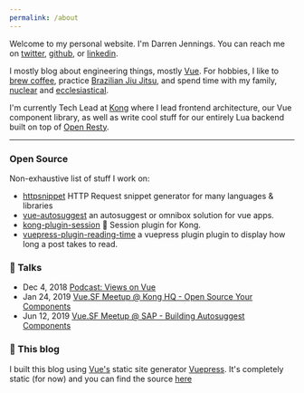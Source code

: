 ```yaml
---
permalink: /about
---
```


<Avatar header-text="About Me"/>

Welcome to my personal website. I'm Darren Jennings. You can reach me on
[twitter], [github], or [linkedin].

I mostly blog about engineering things, mostly [Vue]. For hobbies, I like to
[brew coffee](https://www.thecoffeecompass.com/), practice
[Brazilian Jiu Jitsu](https://derbycitymartialarts.com/), and spend time with my
family, [nuclear](https://twitter.com/darrenjennings/status/1077663344767586304)
and [ecclesiastical](https://www.sojournchurch.com/).

I'm currently Tech Lead at [Kong] where I lead frontend architecture, our Vue
component library, as well as write cool stuff for our entirely Lua backend
built on top of [Open Resty].

---

### Open Source

Non-exhaustive list of stuff I work on:

- [httpsnippet](https://www.github.com/darrenjennings/vue-autosuggest) HTTP
  Request snippet generator for many languages & libraries
- [vue-autosuggest](https://www.github.com/darrenjennings/vue-autosuggest) an
  autosuggest or omnibox solution for vue apps.
- [kong-plugin-session](https://www.github.com/kong/kong-plugin-session)
  :cookie: Session plugin for Kong.
- [vuepress-plugin-reading-time](https://github.com/darrenjennings/vuepress-plugin-reading-time)
  a vuepress plugin plugin to display how long a post takes to read.

### :microphone: Talks

- Dec 4, 2018
  [Podcast: Views on Vue](https://devchat.tv/views-on-vue/vov-046-component-composition-at-kong-with-darren-jennings/)
- Jan 24, 2019
  [Vue.SF Meetup @ Kong HQ - Open Source Your Components](https://github.com/darrenjennings/vuejs-sf-january-2019)
- Jun 12, 2019
  [Vue.SF Meetup @ SAP - Building Autosuggest Components](https://github.com/darrenjennings/vuejs-sf-june-2019)

### :book: This blog

I built this blog using [Vue's](https://vuejs.org) static site generator
[Vuepress](https://vuepress.vuejs.org/). It's completely static (for now) and
you can find the source [here](https://www.github.com/darrenjennings/guuu.io)

[twitter]: https://twitter.com/darrenjennings
[github]: https://github.com/darrenjennings
[linkedin]: https://www.linkedin.com/in/darren-jennings
[vue]: https://vuejs.org
[kong]: https://konghq.com
[open resty]: https://github.com/openresty/
